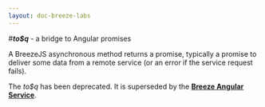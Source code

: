 ```yaml
---
layout: doc-breeze-labs
---
```

#***to$q*** - a bridge to Angular promises

A BreezeJS asynchronous method returns a promise, typically a promise to deliver some data from a remote service (or an error if the service request fails).

<p class="note">The <em>to$q</em> has been deprecated. It is superseded by the <a href="/doc-js/breeze-angular" title="Breeze Angular Service"><strong>Breeze Angular Service</strong></a>.</p>